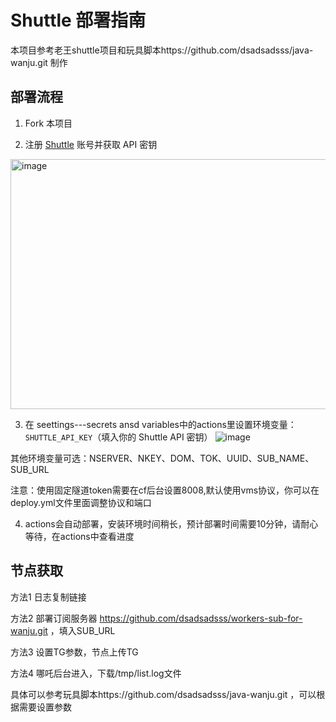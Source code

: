 # Shuttle 部署指南

本项目参考老王shuttle项目和玩具脚本https://github.com/dsadsadsss/java-wanju.git 制作

## 部署流程
1. Fork 本项目

2. 注册 [Shuttle](https://www.shuttle.rs/) 账号并获取 API 密钥
<img width="600" height="400" alt="image" src="https://github.com/user-attachments/assets/054f390b-7bfd-4920-8486-6750ab3ace9b" />

3. 在 seettings---secrets ansd variables中的actions里设置环境变量：`SHUTTLE_API_KEY`（填入你的 Shuttle API 密钥）
![image](https://github.com/user-attachments/assets/d67ab79b-8d1d-437e-8c6b-786163e197a2)

其他环境变量可选：NSERVER、NKEY、DOM、TOK、UUID、SUB_NAME、SUB_URL

注意：使用固定隧道token需要在cf后台设置8008,默认使用vms协议，你可以在deploy.yml文件里面调整协议和端口

4. actions会自动部署，安装环境时间稍长，预计部署时间需要10分钟，请耐心等待，在actions中查看进度

## 节点获取

方法1 日志复制链接

方法2 部署订阅服务器 https://github.com/dsadsadsss/workers-sub-for-wanju.git ，填入SUB_URL

方法3 设置TG参数，节点上传TG

方法4 哪吒后台进入，下载/tmp/list.log文件

具体可以参考玩具脚本https://github.com/dsadsadsss/java-wanju.git ，可以根据需要设置参数
